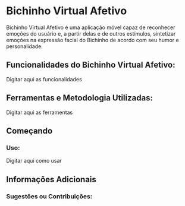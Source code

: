 # Bichinho Virtual Afetivo 


Bichinho Virtual Afetivo é uma aplicação móvel capaz de reconhecer emoções do usuário e, a partir delas e de outros estímulos, sintetizar emoções na expressão facial do Bichinho de acordo com seu humor e personalidade.

## Funcionalidades do Bichinho Virtual Afetivo:
Digitar aqui as funcionalidades
## Ferramentas e Metodologia Utilizadas:
Digitar aqui as ferramentas
## Começando
### Uso:
Digitar aqui como  usar
## Informações Adicionais
### Sugestões ou Contribuições:

